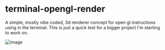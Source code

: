 # terminal-opengl-render
A simple, mostly vibe coded, 3d renderer concept for open gl instructions using in the terminal. This is just a quick test for a bigger project I'm starting to work on.

![image](https://github.com/user-attachments/assets/65ba463c-7d85-40ce-82af-47c3cf169bac)
